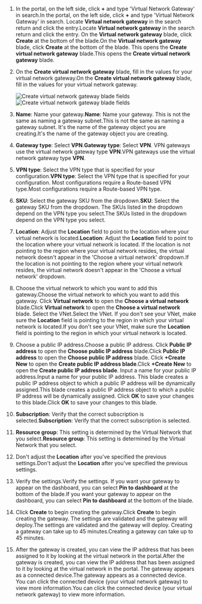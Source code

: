 1. <span data-ttu-id="f8218-101">In the portal, on the left side, click **+** and type 'Virtual Network Gateway' in search.</span><span class="sxs-lookup"><span data-stu-id="f8218-101">In the portal, on the left side, click **+** and type 'Virtual Network Gateway' in search.</span></span> <span data-ttu-id="f8218-102">Locate **Virtual network gateway** in the search return and click the entry.</span><span class="sxs-lookup"><span data-stu-id="f8218-102">Locate **Virtual network gateway** in the search return and click the entry.</span></span> <span data-ttu-id="f8218-103">On the **Virtual network gateway** blade, click **Create** at the bottom of the blade.</span><span class="sxs-lookup"><span data-stu-id="f8218-103">On the **Virtual network gateway** blade, click **Create** at the bottom of the blade.</span></span> <span data-ttu-id="f8218-104">This opens the **Create virtual network gateway** blade.</span><span class="sxs-lookup"><span data-stu-id="f8218-104">This opens the **Create virtual network gateway** blade.</span></span>
2. <span data-ttu-id="f8218-105">On the **Create virtual network gateway** blade, fill in the values for your virtual network gateway.</span><span class="sxs-lookup"><span data-stu-id="f8218-105">On the **Create virtual network gateway** blade, fill in the values for your virtual network gateway.</span></span>

    <span data-ttu-id="f8218-106">![Create virtual network gateway blade fields](https://docstestmedia1.blob.core.windows.net/azure-media/includes/media/vpn-gateway-add-gw-rm-portal-include/gw.png "Create virtual network gateway blade fields")</span><span class="sxs-lookup"><span data-stu-id="f8218-106">![Create virtual network gateway blade fields](https://docstestmedia1.blob.core.windows.net/azure-media/includes/media/vpn-gateway-add-gw-rm-portal-include/gw.png "Create virtual network gateway blade fields")</span></span>
3. <span data-ttu-id="f8218-107">**Name**: Name your gateway.</span><span class="sxs-lookup"><span data-stu-id="f8218-107">**Name**: Name your gateway.</span></span> <span data-ttu-id="f8218-108">This is not the same as naming a gateway subnet.</span><span class="sxs-lookup"><span data-stu-id="f8218-108">This is not the same as naming a gateway subnet.</span></span> <span data-ttu-id="f8218-109">It's the name of the gateway object you are creating.</span><span class="sxs-lookup"><span data-stu-id="f8218-109">It's the name of the gateway object you are creating.</span></span>
4. <span data-ttu-id="f8218-110">**Gateway type**: Select **VPN**.</span><span class="sxs-lookup"><span data-stu-id="f8218-110">**Gateway type**: Select **VPN**.</span></span> <span data-ttu-id="f8218-111">VPN gateways use the virtual network gateway type **VPN**.</span><span class="sxs-lookup"><span data-stu-id="f8218-111">VPN gateways use the virtual network gateway type **VPN**.</span></span> 
5. <span data-ttu-id="f8218-112">**VPN type**: Select the VPN type that is specified for your configuration.</span><span class="sxs-lookup"><span data-stu-id="f8218-112">**VPN type**: Select the VPN type that is specified for your configuration.</span></span> <span data-ttu-id="f8218-113">Most configurations require a Route-based VPN type.</span><span class="sxs-lookup"><span data-stu-id="f8218-113">Most configurations require a Route-based VPN type.</span></span>
6. <span data-ttu-id="f8218-114">**SKU**: Select the gateway SKU from the dropdown.</span><span class="sxs-lookup"><span data-stu-id="f8218-114">**SKU**: Select the gateway SKU from the dropdown.</span></span> <span data-ttu-id="f8218-115">The SKUs listed in the dropdown depend on the VPN type you select.</span><span class="sxs-lookup"><span data-stu-id="f8218-115">The SKUs listed in the dropdown depend on the VPN type you select.</span></span>
7. <span data-ttu-id="f8218-116">**Location**: Adjust the **Location** field to point to the location where your virtual network is located.</span><span class="sxs-lookup"><span data-stu-id="f8218-116">**Location**: Adjust the **Location** field to point to the location where your virtual network is located.</span></span> <span data-ttu-id="f8218-117">If the location is not pointing to the region where your virtual network resides, the virtual network doesn't appear in the 'Choose a virtual network' dropdown.</span><span class="sxs-lookup"><span data-stu-id="f8218-117">If the location is not pointing to the region where your virtual network resides, the virtual network doesn't appear in the 'Choose a virtual network' dropdown.</span></span>
8. <span data-ttu-id="f8218-118">Choose the virtual network to which you want to add this gateway.</span><span class="sxs-lookup"><span data-stu-id="f8218-118">Choose the virtual network to which you want to add this gateway.</span></span> <span data-ttu-id="f8218-119">Click **Virtual network** to open the **Choose a virtual network** blade.</span><span class="sxs-lookup"><span data-stu-id="f8218-119">Click **Virtual network** to open the **Choose a virtual network** blade.</span></span> <span data-ttu-id="f8218-120">Select the VNet.</span><span class="sxs-lookup"><span data-stu-id="f8218-120">Select the VNet.</span></span> <span data-ttu-id="f8218-121">If you don't see your VNet, make sure the **Location** field is pointing to the region in which your virtual network is located.</span><span class="sxs-lookup"><span data-stu-id="f8218-121">If you don't see your VNet, make sure the **Location** field is pointing to the region in which your virtual network is located.</span></span>
9. <span data-ttu-id="f8218-122">Choose a public IP address.</span><span class="sxs-lookup"><span data-stu-id="f8218-122">Choose a public IP address.</span></span> <span data-ttu-id="f8218-123">Click **Public IP address** to open the **Choose public IP address** blade.</span><span class="sxs-lookup"><span data-stu-id="f8218-123">Click **Public IP address** to open the **Choose public IP address** blade.</span></span> <span data-ttu-id="f8218-124">Click **+Create New** to open the **Create public IP address blade**.</span><span class="sxs-lookup"><span data-stu-id="f8218-124">Click **+Create New** to open the **Create public IP address blade**.</span></span> <span data-ttu-id="f8218-125">Input a name for your public IP address.</span><span class="sxs-lookup"><span data-stu-id="f8218-125">Input a name for your public IP address.</span></span> <span data-ttu-id="f8218-126">This blade creates a public IP address object to which a public IP address will be dynamically assigned.</span><span class="sxs-lookup"><span data-stu-id="f8218-126">This blade creates a public IP address object to which a public IP address will be dynamically assigned.</span></span> <span data-ttu-id="f8218-127">Click **OK** to save your changes to this blade.</span><span class="sxs-lookup"><span data-stu-id="f8218-127">Click **OK** to save your changes to this blade.</span></span>
10. <span data-ttu-id="f8218-128">**Subscription**: Verify that the correct subscription is selected.</span><span class="sxs-lookup"><span data-stu-id="f8218-128">**Subscription**: Verify that the correct subscription is selected.</span></span>
11. <span data-ttu-id="f8218-129">**Resource group**: This setting is determined by the Virtual Network that you select.</span><span class="sxs-lookup"><span data-stu-id="f8218-129">**Resource group**: This setting is determined by the Virtual Network that you select.</span></span>
12. <span data-ttu-id="f8218-130">Don't adjust the **Location** after you've specified the previous settings.</span><span class="sxs-lookup"><span data-stu-id="f8218-130">Don't adjust the **Location** after you've specified the previous settings.</span></span>
13. <span data-ttu-id="f8218-131">Verify the settings.</span><span class="sxs-lookup"><span data-stu-id="f8218-131">Verify the settings.</span></span> <span data-ttu-id="f8218-132">If you want your gateway to appear on the dashboard, you can select **Pin to dashboard** at the bottom of the blade.</span><span class="sxs-lookup"><span data-stu-id="f8218-132">If you want your gateway to appear on the dashboard, you can select **Pin to dashboard** at the bottom of the blade.</span></span>
14. <span data-ttu-id="f8218-133">Click **Create** to begin creating the gateway.</span><span class="sxs-lookup"><span data-stu-id="f8218-133">Click **Create** to begin creating the gateway.</span></span> <span data-ttu-id="f8218-134">The settings are validated and the gateway will deploy.</span><span class="sxs-lookup"><span data-stu-id="f8218-134">The settings are validated and the gateway will deploy.</span></span> <span data-ttu-id="f8218-135">Creating a gateway can take up to 45 minutes.</span><span class="sxs-lookup"><span data-stu-id="f8218-135">Creating a gateway can take up to 45 minutes.</span></span>
15. <span data-ttu-id="f8218-136">After the gateway is created, you can view the IP address that has been assigned to it by looking at the virtual network in the portal.</span><span class="sxs-lookup"><span data-stu-id="f8218-136">After the gateway is created, you can view the IP address that has been assigned to it by looking at the virtual network in the portal.</span></span> <span data-ttu-id="f8218-137">The gateway appears as a connected device.</span><span class="sxs-lookup"><span data-stu-id="f8218-137">The gateway appears as a connected device.</span></span> <span data-ttu-id="f8218-138">You can click the connected device (your virtual network gateway) to view more information.</span><span class="sxs-lookup"><span data-stu-id="f8218-138">You can click the connected device (your virtual network gateway) to view more information.</span></span>


